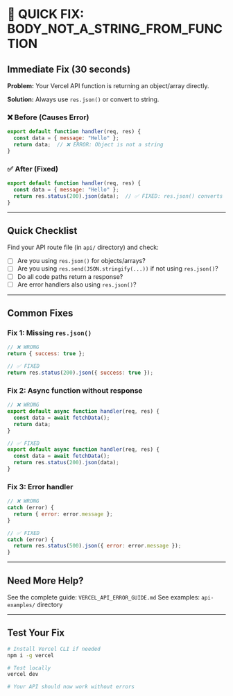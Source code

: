 # 🚨 QUICK FIX: BODY_NOT_A_STRING_FROM_FUNCTION

## Immediate Fix (30 seconds)

**Problem:** Your Vercel API function is returning an object/array directly.

**Solution:** Always use `res.json()` or convert to string.

### ❌ Before (Causes Error)
```javascript
export default function handler(req, res) {
  const data = { message: "Hello" };
  return data;  // ❌ ERROR: Object is not a string
}
```

### ✅ After (Fixed)
```javascript
export default function handler(req, res) {
  const data = { message: "Hello" };
  return res.status(200).json(data);  // ✅ FIXED: res.json() converts to string
}
```

---

## Quick Checklist

Find your API route file (in `api/` directory) and check:

- [ ] Are you using `res.json()` for objects/arrays?
- [ ] Are you using `res.send(JSON.stringify(...))` if not using `res.json()`?
- [ ] Do all code paths return a response?
- [ ] Are error handlers also using `res.json()`?

---

## Common Fixes

### Fix 1: Missing `res.json()`
```javascript
// ❌ WRONG
return { success: true };

// ✅ FIXED
return res.status(200).json({ success: true });
```

### Fix 2: Async function without response
```javascript
// ❌ WRONG
export default async function handler(req, res) {
  const data = await fetchData();
  return data;
}

// ✅ FIXED
export default async function handler(req, res) {
  const data = await fetchData();
  return res.status(200).json(data);
}
```

### Fix 3: Error handler
```javascript
// ❌ WRONG
catch (error) {
  return { error: error.message };
}

// ✅ FIXED
catch (error) {
  return res.status(500).json({ error: error.message });
}
```

---

## Need More Help?

See the complete guide: `VERCEL_API_ERROR_GUIDE.md`
See examples: `api-examples/` directory

---

## Test Your Fix

```bash
# Install Vercel CLI if needed
npm i -g vercel

# Test locally
vercel dev

# Your API should now work without errors
```

